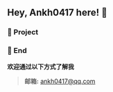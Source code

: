 ## Hey, Ankh0417 here! :wave:

### :pushpin: Project

### 💬 End

**欢迎通过以下方式了解我**

> **邮箱:** ankh0417@qq.com
